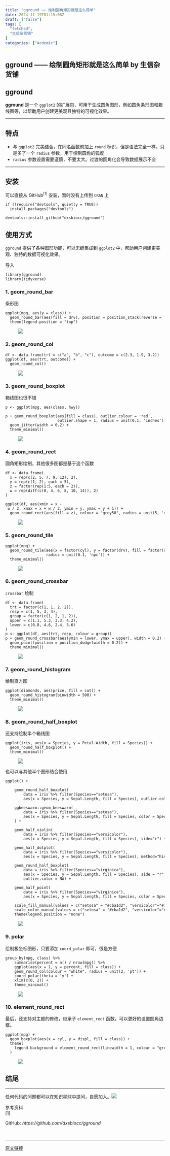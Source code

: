 ```yaml
---
title: "gground —— 绘制圆角矩形就是这么简单"
date: 2024-11-19T01:15:08Z
draft: ["false"]
tags: [
  "fetched",
  "生信杂货铺"
]
categories: ["Acdemic"]
---
```

gground —— 绘制圆角矩形就是这么简单 by 生信杂货铺
------
<div><section data-tool="mdnice编辑器" data-website="https://www.mdnice.com"><h1 data-tool="mdnice编辑器"><span></span><span>gground</span><span></span></h1><p data-tool="mdnice编辑器"><strong>gground</strong> 是一个 <code>ggplot2</code> 的扩展包，可用于生成圆角图形，例如圆角条形图和箱线图等，以帮助用户创建更美观且独特的可视化效果。</p><hr data-tool="mdnice编辑器"><h2 data-tool="mdnice编辑器"><span></span><span>特点</span><span></span></h2><ul data-tool="mdnice编辑器"><li><section>与 <code>ggplot2</code> 完美结合，在同名函数前加上 <code>round</code> 标识，但是语法完全一样，只是多了一个 <code>radius</code> 参数，用于控制圆角的弧度</section></li><li><section><code>radius</code> 参数设置需要谨慎，不要太大。过渡的圆角化会导致数据展示不全</section></li></ul><hr data-tool="mdnice编辑器"><h2 data-tool="mdnice编辑器"><span></span><span>安装</span><span></span></h2><p data-tool="mdnice编辑器">可以直接从 <span>GitHub</span><sup>[1]</sup> 安装，暂时没有上传到 <code>CRAN</code> 上</p><pre data-tool="mdnice编辑器"><span></span><code><span>if</span> (!<span>require</span>(<span>"devtools"</span>, quietly = <span>TRUE</span>))<br>  install.packages(<span>"devtools"</span>)<br><br>devtools::install_github(<span>"dxsbiocc/gground"</span>)<br></code></pre><h2 data-tool="mdnice编辑器"><span></span><span>使用方式</span><span></span></h2><p data-tool="mdnice编辑器"><code>gground</code> 提供了各种图形功能，可以无缝集成到 <code>ggplot2</code> 中，帮助用户创建更美观、独特的数据可视化效果。</p><p data-tool="mdnice编辑器">导入</p><pre data-tool="mdnice编辑器"><span></span><code><span>library</span>(gground)<br><span>library</span>(tidyverse)<br></code></pre><h3 data-tool="mdnice编辑器"><span></span><span>1. geom_round_bar</span><span></span></h3><p data-tool="mdnice编辑器">条形图</p><pre data-tool="mdnice编辑器"><span></span><code>ggplot(mpg, aes(y = class)) +<br>  geom_round_bar(aes(fill = drv), position = position_stack(reverse = <span>TRUE</span>)) +<br>  theme(legend.position = <span>"top"</span>)<br></code></pre><figure data-tool="mdnice编辑器"><img data-imgfileid="100016530" data-ratio="0.707852193995381" data-src="https://mmbiz.qpic.cn/sz_mmbiz_png/R14BjDEcNWJVGF7qaD0sn3VD8OwZ8BQIc3cTuiaI5Aicx5EtApKs5jEib5D2olkWjP8Q0xiaQCGqQqXQvbklEaEzpA/640?wx_fmt=png&amp;from=appmsg" data-type="png" data-w="1732" src="https://mmbiz.qpic.cn/sz_mmbiz_png/R14BjDEcNWJVGF7qaD0sn3VD8OwZ8BQIc3cTuiaI5Aicx5EtApKs5jEib5D2olkWjP8Q0xiaQCGqQqXQvbklEaEzpA/640?wx_fmt=png&amp;from=appmsg"></figure><h3 data-tool="mdnice编辑器"><span></span><span>2. geom_round_col</span><span></span></h3><pre data-tool="mdnice编辑器"><span></span><code>df &lt;- data.frame(trt = c(<span>"a"</span>, <span>"b"</span>, <span>"c"</span>), outcome = c(<span>2.3</span>, <span>1.9</span>, <span>3.2</span>))<br>ggplot(df, aes(trt, outcome)) +<br>  geom_round_col()<br></code></pre><figure data-tool="mdnice编辑器"><img data-imgfileid="100016531" data-ratio="0.707852193995381" data-src="https://mmbiz.qpic.cn/sz_mmbiz_png/R14BjDEcNWJVGF7qaD0sn3VD8OwZ8BQI8KM9O85yfkMeP5hZD9cN35wasGXgSS2DhP7LUt1wicBaib3ZiapskGo8w/640?wx_fmt=png&amp;from=appmsg" data-type="png" data-w="1732" src="https://mmbiz.qpic.cn/sz_mmbiz_png/R14BjDEcNWJVGF7qaD0sn3VD8OwZ8BQI8KM9O85yfkMeP5hZD9cN35wasGXgSS2DhP7LUt1wicBaib3ZiapskGo8w/640?wx_fmt=png&amp;from=appmsg"></figure><h3 data-tool="mdnice编辑器"><span></span><span>3. geom_round_boxplot</span><span></span></h3><p data-tool="mdnice编辑器">箱线图也很不错</p><pre data-tool="mdnice编辑器"><span></span><code>p &lt;- ggplot(mpg, aes(class, hwy))<br><br>p + geom_round_boxplot(aes(fill = class), outlier.colour = <span>'red'</span>, <br>                       outlier.shape = <span>1</span>, radius = unit(<span>0.1</span>, <span>'inches'</span>)) + <br>  geom_jitter(width = <span>0.2</span>) +<br>  theme_minimal()<br></code></pre><figure data-tool="mdnice编辑器"><img data-imgfileid="100016533" data-ratio="0.707852193995381" data-src="https://mmbiz.qpic.cn/sz_mmbiz_png/R14BjDEcNWJVGF7qaD0sn3VD8OwZ8BQI4K1Skb00L3S0wianroKYF1LBJbeYDhwldSAUUbuwZFaJWRbfjwiaCJlA/640?wx_fmt=png&amp;from=appmsg" data-type="png" data-w="1732" src="https://mmbiz.qpic.cn/sz_mmbiz_png/R14BjDEcNWJVGF7qaD0sn3VD8OwZ8BQI4K1Skb00L3S0wianroKYF1LBJbeYDhwldSAUUbuwZFaJWRbfjwiaCJlA/640?wx_fmt=png&amp;from=appmsg"></figure><h3 data-tool="mdnice编辑器"><span></span><span>4. geom_round_rect</span><span></span></h3><p data-tool="mdnice编辑器">圆角矩形绘制，其他很多图都是基于这个函数</p><pre data-tool="mdnice编辑器"><span></span><code>df &lt;- data.frame(<br>  x = rep(c(<span>2</span>, <span>5</span>, <span>7</span>, <span>9</span>, <span>12</span>), <span>2</span>),<br>  y = rep(c(<span>1</span>, <span>2</span>), each = <span>5</span>),<br>  z = factor(rep(<span>1</span>:<span>5</span>, each = <span>2</span>)),<br>  w = rep(diff(c(<span>0</span>, <span>4</span>, <span>6</span>, <span>8</span>, <span>10</span>, <span>14</span>)), <span>2</span>)<br>)<br><br>ggplot(df, aes(xmin = x - w / <span>2</span>, xmax = x + w / <span>2</span>, ymin = y, ymax = y + <span>1</span>)) +<br>  geom_round_rect(aes(fill = z), colour = <span>"grey50"</span>, radius = unit(<span>5</span>, <span>'mm'</span>))<br></code></pre><figure data-tool="mdnice编辑器"><img data-imgfileid="100016534" data-ratio="0.707852193995381" data-src="https://mmbiz.qpic.cn/sz_mmbiz_png/R14BjDEcNWJVGF7qaD0sn3VD8OwZ8BQIXc7RrwxictnvQmNNNLqtjkKZQxBZH2BOWdibf37Vk9iapLr4s2ZQnm68A/640?wx_fmt=png&amp;from=appmsg" data-type="png" data-w="1732" src="https://mmbiz.qpic.cn/sz_mmbiz_png/R14BjDEcNWJVGF7qaD0sn3VD8OwZ8BQIXc7RrwxictnvQmNNNLqtjkKZQxBZH2BOWdibf37Vk9iapLr4s2ZQnm68A/640?wx_fmt=png&amp;from=appmsg"></figure><h3 data-tool="mdnice编辑器"><span></span><span>5. geom_round_tile</span><span></span></h3><pre data-tool="mdnice编辑器"><span></span><code>ggplot(mpg) +<br>  geom_round_tile(aes(x = factor(cyl), y = factor(drv), fill = factor(class)),<br>                  radius = unit(<span>0.1</span>, <span>'npc'</span>)) +<br>  theme_minimal()<br></code></pre><figure data-tool="mdnice编辑器"><img data-imgfileid="100016532" data-ratio="0.707852193995381" data-src="https://mmbiz.qpic.cn/sz_mmbiz_png/R14BjDEcNWJVGF7qaD0sn3VD8OwZ8BQI7cB2w3OYRn74kagPZ3YnP62eqLo2PDR11vKTs2l6icBQFDb6a1PMOdw/640?wx_fmt=png&amp;from=appmsg" data-type="png" data-w="1732" src="https://mmbiz.qpic.cn/sz_mmbiz_png/R14BjDEcNWJVGF7qaD0sn3VD8OwZ8BQI7cB2w3OYRn74kagPZ3YnP62eqLo2PDR11vKTs2l6icBQFDb6a1PMOdw/640?wx_fmt=png&amp;from=appmsg"></figure><h3 data-tool="mdnice编辑器"><span></span><span>6. geom_round_crossbar</span><span></span></h3><p data-tool="mdnice编辑器"><code>crossbar</code> 绘制</p><pre data-tool="mdnice编辑器"><span></span><code>df &lt;- data.frame(<br>  trt = factor(c(<span>1</span>, <span>1</span>, <span>2</span>, <span>2</span>)),<br>  resp = c(<span>1</span>, <span>5</span>, <span>3</span>, <span>4</span>),<br>  group = factor(c(<span>1</span>, <span>2</span>, <span>1</span>, <span>2</span>)),<br>  upper = c(<span>1.1</span>, <span>5.3</span>, <span>3.3</span>, <span>4.2</span>),<br>  lower = c(<span>0.8</span>, <span>4.6</span>, <span>2.4</span>, <span>3.6</span>)<br>)<br>p &lt;- ggplot(df, aes(trt, resp, colour = group))<br>p + geom_round_crossbar(aes(ymin = lower, ymax = upper), width = <span>0.2</span>) +<br>  geom_point(position = position_dodge(width = <span>0.2</span>)) +<br>  theme_minimal()<br></code></pre><figure data-tool="mdnice编辑器"><img data-imgfileid="100016537" data-ratio="0.707852193995381" data-src="https://mmbiz.qpic.cn/sz_mmbiz_png/R14BjDEcNWJVGF7qaD0sn3VD8OwZ8BQItSpsU5zWSAp4Ha1mHfjq82MPLqQKFNuiaoFR0TWfLRJqIdiaJ4ic0coWw/640?wx_fmt=png&amp;from=appmsg" data-type="png" data-w="1732" src="https://mmbiz.qpic.cn/sz_mmbiz_png/R14BjDEcNWJVGF7qaD0sn3VD8OwZ8BQItSpsU5zWSAp4Ha1mHfjq82MPLqQKFNuiaoFR0TWfLRJqIdiaJ4ic0coWw/640?wx_fmt=png&amp;from=appmsg"></figure><h3 data-tool="mdnice编辑器"><span></span><span>7. geom_round_histogram</span><span></span></h3><p data-tool="mdnice编辑器">绘制直方图</p><pre data-tool="mdnice编辑器"><span></span><code>ggplot(diamonds, aes(price, fill = cut)) +<br>  geom_round_histogram(binwidth = <span>500</span>) +<br>  theme_minimal()<br></code></pre><figure data-tool="mdnice编辑器"><img data-imgfileid="100016538" data-ratio="0.707852193995381" data-src="https://mmbiz.qpic.cn/sz_mmbiz_png/R14BjDEcNWJVGF7qaD0sn3VD8OwZ8BQIicMkib5LVGPcblJt192XlFAc5wibib2MA7WicrkmKyCoWMNs70KPUnwICiag/640?wx_fmt=png&amp;from=appmsg" data-type="png" data-w="1732" src="https://mmbiz.qpic.cn/sz_mmbiz_png/R14BjDEcNWJVGF7qaD0sn3VD8OwZ8BQIicMkib5LVGPcblJt192XlFAc5wibib2MA7WicrkmKyCoWMNs70KPUnwICiag/640?wx_fmt=png&amp;from=appmsg"></figure><h3 data-tool="mdnice编辑器"><span></span><span>8. geom_round_half_boxplot</span><span></span></h3><p data-tool="mdnice编辑器">还支持绘制半个箱线图</p><pre data-tool="mdnice编辑器"><span></span><code>ggplot(iris, aes(x = Species, y = Petal.Width, fill = Species)) +<br>  geom_round_half_boxplot() +<br>  theme_minimal()<br></code></pre><figure data-tool="mdnice编辑器"><img data-imgfileid="100016535" data-ratio="0.707852193995381" data-src="https://mmbiz.qpic.cn/sz_mmbiz_png/R14BjDEcNWJVGF7qaD0sn3VD8OwZ8BQILoer58aWwUByg0qvspDUEDtoX5XCseet3rfibcFicjqQ6ozBMXbXSlqg/640?wx_fmt=png&amp;from=appmsg" data-type="png" data-w="1732" src="https://mmbiz.qpic.cn/sz_mmbiz_png/R14BjDEcNWJVGF7qaD0sn3VD8OwZ8BQILoer58aWwUByg0qvspDUEDtoX5XCseet3rfibcFicjqQ6ozBMXbXSlqg/640?wx_fmt=png&amp;from=appmsg"></figure><p data-tool="mdnice编辑器">也可以与其他半个图形结合使用</p><pre data-tool="mdnice编辑器"><span></span><code>ggplot() +<br>    <br>    geom_round_half_boxplot(<br>        data = iris %&gt;% filter(Species==<span>"setosa"</span>), <br>        aes(x = Species, y = Sepal.Length, fill = Species), outlier.color = <span>NA</span>) +<br>    <br>    ggbeeswarm::geom_beeswarm(<br>        data = iris %&gt;% filter(Species==<span>"setosa"</span>),<br>        aes(x = Species, y = Sepal.Length, fill = Species, color = Species), side = <span>1</span><br>    ) +<br>    <br>    geom_half_violin(<br>        data = iris %&gt;% filter(Species==<span>"versicolor"</span>), <br>        aes(x = Species, y = Sepal.Length, fill = Species), side=<span>"r"</span>) +<br>    <br>    geom_half_dotplot(<br>        data = iris %&gt;% filter(Species==<span>"versicolor"</span>), <br>        aes(x = Species, y = Sepal.Length, fill = Species), method=<span>"histodot"</span>, stackdir=<span>"down"</span>) +<br>    <br>    geom_round_half_boxplot(<br>        data = iris %&gt;% filter(Species==<span>"virginica"</span>), <br>        aes(x = Species, y = Sepal.Length, fill = Species), side = <span>"r"</span>, errorbar.draw = <span>TRUE</span>,<br>        outlier.color = <span>NA</span>) +<br>    <br>    geom_half_point(<br>        data = iris %&gt;% filter(Species==<span>"virginica"</span>), <br>        aes(x = Species, y = Sepal.Length, fill = Species, color = Species), side = <span>"l"</span>) +<br>    <br>    scale_fill_manual(values = c(<span>"setosa"</span> = <span>"#cba1d2"</span>, <span>"versicolor"</span>=<span>"#7067CF"</span>,<span>"virginica"</span>=<span>"#B7C0EE"</span>)) +<br>    scale_color_manual(values = c(<span>"setosa"</span> = <span>"#cba1d2"</span>, <span>"versicolor"</span>=<span>"#7067CF"</span>,<span>"virginica"</span>=<span>"#B7C0EE"</span>)) +<br>    theme(legend.position = <span>"none"</span>)<br></code></pre><figure data-tool="mdnice编辑器"><img data-imgfileid="100016536" data-ratio="0.7032332563510393" data-src="https://mmbiz.qpic.cn/sz_mmbiz_png/R14BjDEcNWJVGF7qaD0sn3VD8OwZ8BQISeWrN6oLicFG3Sp3Z4pvRibN8lQibdbEGqfRWxiaH04XtlRcrrscoouHtQ/640?wx_fmt=png&amp;from=appmsg" data-type="png" data-w="1732" src="https://mmbiz.qpic.cn/sz_mmbiz_png/R14BjDEcNWJVGF7qaD0sn3VD8OwZ8BQISeWrN6oLicFG3Sp3Z4pvRibN8lQibdbEGqfRWxiaH04XtlRcrrscoouHtQ/640?wx_fmt=png&amp;from=appmsg"></figure><h3 data-tool="mdnice编辑器"><span></span><span>9. polar</span><span></span></h3><p data-tool="mdnice编辑器">绘制极坐标图形，只要添加 <code>coord_polar</code> 即可，很是方便</p><pre data-tool="mdnice编辑器"><span></span><code>group_by(mpg, class) %&gt;%<br>    summarise(percent = n() / nrow(mpg)) %&gt;%<br>    ggplot(aes(x = <span>1</span>, y = percent, fill = class)) +<br>    geom_round_col(colour = <span>"white"</span>, radius = unit(<span>2</span>, <span>'pt'</span>)) +<br>    coord_polar(theta = <span>'y'</span>) +<br>    xlim(c(<span>0</span>, <span>2</span>)) +<br>    theme_minimal()<br></code></pre><figure data-tool="mdnice编辑器"><img data-imgfileid="100016539" data-ratio="0.707852193995381" data-src="https://mmbiz.qpic.cn/sz_mmbiz_png/R14BjDEcNWJVGF7qaD0sn3VD8OwZ8BQIibiaTt0DRPfkraVJptyTp85kibBpxXVeoRGjqmLPyU6Z0E3ANHrl8rBXw/640?wx_fmt=png&amp;from=appmsg" data-type="png" data-w="1732" src="https://mmbiz.qpic.cn/sz_mmbiz_png/R14BjDEcNWJVGF7qaD0sn3VD8OwZ8BQIibiaTt0DRPfkraVJptyTp85kibBpxXVeoRGjqmLPyU6Z0E3ANHrl8rBXw/640?wx_fmt=png&amp;from=appmsg"></figure><h3 data-tool="mdnice编辑器"><span></span><span>10. element_round_rect</span><span></span></h3><p data-tool="mdnice编辑器">最后，还支持对主题的修改，继承子 <code>element_rect</code> 函数，可以更好的设置圆角边框。</p><pre data-tool="mdnice编辑器"><span></span><code>ggplot(mpg) +<br>  geom_boxplot(aes(x = cyl, y = displ, fill = class)) +<br>  theme(<br>    legend.background = element_round_rect(linewidth = <span>1</span>, colour = <span>"grey"</span>, radius = unit(<span>5</span>, <span>'pt'</span>))<br>  )<br></code></pre><figure data-tool="mdnice编辑器"><img data-imgfileid="100016543" data-ratio="0.707852193995381" data-src="https://mmbiz.qpic.cn/sz_mmbiz_png/R14BjDEcNWJVGF7qaD0sn3VD8OwZ8BQImXHscpvXThyMXJO4UKClfhpBejrmRDMNVzaFd0NtQS46VbicXuUiakCg/640?wx_fmt=png&amp;from=appmsg" data-type="png" data-w="1732" src="https://mmbiz.qpic.cn/sz_mmbiz_png/R14BjDEcNWJVGF7qaD0sn3VD8OwZ8BQImXHscpvXThyMXJO4UKClfhpBejrmRDMNVzaFd0NtQS46VbicXuUiakCg/640?wx_fmt=png&amp;from=appmsg"></figure><h2 data-tool="mdnice编辑器"><span></span><span>结尾</span><span></span></h2><hr data-tool="mdnice编辑器"><p data-tool="mdnice编辑器">任何代码的问题都可以在知识星球中提问，自愿加入。<img data-imgfileid="100016544" data-ratio="1.5822222222222222" data-src="https://mmbiz.qpic.cn/sz_mmbiz_jpg/R14BjDEcNWJVGF7qaD0sn3VD8OwZ8BQIWMev5yVKrtN7ibzNmnhCBL6ib1AgFjLmAKcAJiaPrSR8AzX3nqhziaw21Q/640?wx_fmt=jpeg&amp;from=appmsg" data-type="jpeg" data-w="1125" src="https://mmbiz.qpic.cn/sz_mmbiz_jpg/R14BjDEcNWJVGF7qaD0sn3VD8OwZ8BQIWMev5yVKrtN7ibzNmnhCBL6ib1AgFjLmAKcAJiaPrSR8AzX3nqhziaw21Q/640?wx_fmt=jpeg&amp;from=appmsg"></p><section data-tool="mdnice编辑器"><span>参考资料</span></section><section data-tool="mdnice编辑器"><span><span>[1] </span><p>GitHub: <em>https://github.com/dxsbiocc/gground</em></p></span></section></section><p><br></p><p><mp-style-type data-value="3"></mp-style-type></p></div>  
<hr>
<a href="https://mp.weixin.qq.com/s/tlxT1x6XmXBmMxNlVr1Jrw",target="_blank" rel="noopener noreferrer">原文链接</a>
